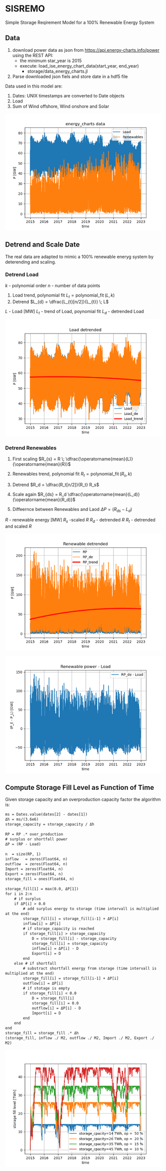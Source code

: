 # SISREMO
Simple Storage Reqirement Model for a 100% Renewable Energy System

## Data

1. download power data as json from https://api.energy-charts.info/power using the REST API:
    * the minimum star_year is 2015
    * execute: load_ise_energy_chart_data(start_year, end_year)
        * storage/data_energy_charts.jl
2. Parse downloaded json fiels and store date in a hdf5 file

Data used in this model are:

1. Dates: UNIX timestamps are converted to Date objects
2. Load
3. Sum of Wind offshore, Wind onshore and Solar

![RP](figures/RP.png)
## Detrend and Scale Date

The real data are adapted to mimic a 100% renewable eneryg system by deterending and scaling.

### Detrend Load

$k$  - polynomial order
$n$  - number of data points

1. Load trend, polynomial fit
$L_{t} = \operatorname{polynomial\_fit}(L, k)$
2. Detrend
$L_{d} = \dfrac{L_{t}[n/2]}{L_{t}} \; L$

$L$  - Load [MW]
$L_{t}$ -  trend of Load, poynomial fit
$L_{d}$ - detrended Load

![Load_d](figures/Load_detrended.png)

### Detrend Renewables

1. First scaling
$R_{s} = R \; \dfrac{\operatorname{mean}(L)}{\operatorname{mean}(R)}$

2. Renewables trend, polynomial fit
$R_t = \operatorname{polynomial\_fit}(R_s, k)$

3. Detrend
$R_d = \dfrac{R_t[n/2]}{R_t} R_s$

4. Scale again
$R_{ds} = R_d \dfrac{\operatorname{mean}(L_d)}{\operatorname{mean}(R_d)}$

5. Diffeernce between Renewables and Laod
$\Delta P = (R_{ds} - L_d)$

$R$ - renewable energy [MW]
$R_{s}$ -scaled $R$
$R_d$ - detrended $R$
$R_t$ - detrended and scaled $R$

![RP_d](figures/RP_detrended.png)

![RP_d](figures/RP_diff_detrended.png)

## Compute Storage Fill Level as Function of Time

Given storage capacity and an overproduction capacity factor the algorithm is:

    ms = Dates.value(dates[2] - dates[1])
    Δh = ms/(3.6e6)
    storage_capacity = storage_capacity / Δh

    RP = RP .* over_production
    # surplus or shortfall power
    ΔP = (RP - Load)

    n  = size(RP, 1)
    inflow   = zeros(Float64, n)
    outflow  = zeros(Float64, n)
    Import = zeros(Float64, n)
    Export = zeros(Float64, n)
    storage_fill = ones(Float64, n)

    storage_fill[1] = max(0.0, ΔP[1])
    for i in 2:n
        # if surplus
        if ΔP[i] > 0.0
            # add surplus energy to storage (time intervall is multiplied at the end)
            storage_fill[i] = storage_fill[i-1] + ΔP[i]
            inflow[i] = ΔP[i]
            # if storage_capacity is reached
            if storage_fill[i] > storage_capacity
                D = storage_fill[i] - storage_capacity
                storage_fill[i] = storage_capacity
                inflow[i] = ΔP[i] - D
                Export[i] = D
            end
        else # if shortfall
            # substract shortfall energy from storage (time intervall is multiplied at the end)
            storage_fill[i] = storage_fill[i-1] + ΔP[i]
            outflow[i] = ΔP[i]
            # if stotage is empty
            if storage_fill[i] < 0.0
                D = storage_fill[i]
                storage_fill[i] = 0.0
                outflow[i] = ΔP[i] - D
                Import[i] = D
            end
        end
    end
    storage_fill = storage_fill .* Δh
    (storage_fill, inflow ./ M2, outflow ./ M2, Import ./ M2, Export ./ M2)


![storage](figures/storage_fill.png)